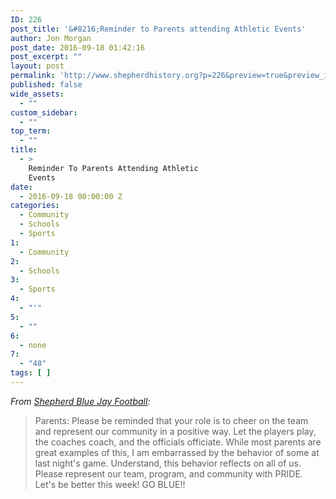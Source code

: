 ```yaml
---
ID: 226
post_title: '&#8216;Reminder to Parents attending Athletic Events'
author: Jon Morgan
post_date: 2016-09-18 01:42:16
post_excerpt: ""
layout: post
permalink: 'http://www.shepherdhistory.org?p=226&preview=true&preview_id=226'
published: false
wide_assets:
  - ""
custom_sidebar:
  - ""
top_term:
  - ""
title:
  - >
    Reminder To Parents Attending Athletic
    Events
date:
  - 2016-09-18 00:00:00 Z
categories:
  - Community
  - Schools
  - Sports
1:
  - Community
2:
  - Schools
3:
  - Sports
4:
  - "'"
5:
  - ""
6:
  - none
7:
  - "48"
tags: [ ]
---
```

<em>From <a href="https://www.facebook.com/shepherdfootball/?fref=nf">Shepherd Blue Jay Football</a>:</em>
<blockquote>Parents: Please be reminded that your role is to cheer on the team and represent our community in a positive way. Let the players play, the coaches coach, and t<span class="text_exposed_show">he officials officiate. While most parents are great examples of this, I am embarrassed by the behavior of some at last night's game. Understand, this behavior reflects on all of us. Please represent our team, program, and community with PRIDE. Let's be better this week! GO BLUE!!</span></blockquote>